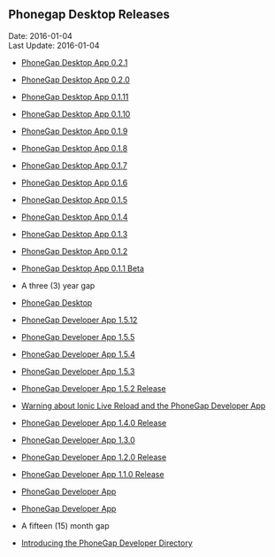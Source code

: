 ## Phonegap Desktop Releases ##
Date: 2016-01-04<br>
Last Update: 2016-01-04


- [PhoneGap Desktop App 0.2.1](http://phonegap.com/blog/2015/12/22/phonegap-app-desktop-0-2-1)
- [PhoneGap Desktop App 0.2.0](http://phonegap.com/blog/2015/11/23/phonegap-app-desktop-0-2-0)
- [PhoneGap Desktop App 0.1.11](http://phonegap.com/blog/2015/09/29/phonegap-app-desktop-0-1-11)
- [PhoneGap Desktop App 0.1.10](http://phonegap.com/blog/2015/09/16/phonegap-app-desktop-0-1-10)
- [PhoneGap Desktop App 0.1.9](http://phonegap.com/blog/2015/08/11/phonegap-app-desktop-0-1-9)
- [PhoneGap Desktop App 0.1.8](http://phonegap.com/blog/2015/07/07/phonegap-app-desktop-0-1-8)
- [PhoneGap Desktop App 0.1.7](http://phonegap.com/blog/2015/05/19/phonegap-app-desktop-0-1-7)
- [PhoneGap Desktop App 0.1.6](http://phonegap.com/blog/2015/05/19/phonegap-app-desktop-0-1-6)
- [PhoneGap Desktop App 0.1.5](http://phonegap.com/blog/2015/04/28/phonegap-app-desktop-0-1-5)
- [PhoneGap Desktop App 0.1.4](http://phonegap.com/blog/2015/04/06/phonegap-app-desktop-0-1-4)
- [PhoneGap Desktop App 0.1.3](http://phonegap.com/blog/2015/03/16/phonegap-app-desktop-0-1-3)
- [PhoneGap Desktop App 0.1.2](http://phonegap.com/blog/2015/03/02/phonegap-app-desktop-0-1-2)
- [PhoneGap Desktop App 0.1.1 Beta](http://phonegap.com/blog/2014/12/11/phonegap-desktop-app-beta)
- A three (3) year gap
- [PhoneGap Desktop](http://web.archive.org/web/20110806015108/http://nullisnotanobject.com/53780973)


- [PhoneGap Developer App 1.5.12](http://phonegap.com/blog/2015/12/16/1.5.12-Release)
- [PhoneGap Developer App 1.5.5](http://phonegap.com/blog/2015/09/02/pg_dev_app_1.5.5_release)
- [PhoneGap Developer App 1.5.4](http://phonegap.com/blog/2015/06/23/pg-developer-app-1-5-4)
- [PhoneGap Developer App 1.5.3](http://phonegap.com/blog/2015/06/17/phonegap-developer-app-1-5-3)
- [PhoneGap Developer App 1.5.2 Release](http://phonegap.com/blog/2015/05/20/pg_dev_app_1_5_2_release)
- [Warning about Ionic Live Reload and the PhoneGap Developer App](http://www.raymondcamden.com/2015/03/08/warning-about-ionic-live-reload-and-the-phonegap-developer-app)
- [PhoneGap Developer App 1.4.0 Release](http://phonegap.com/blog/2014/11/26/phonegap-developer-app-1-4-0)
- [PhoneGap Developer App 1.3.0](http://phonegap.com/blog/2014/09/02/phonegap-developer-app-1-3-0)
- [PhoneGap Developer App 1.2.0 Release](http://phonegap.com/blog/2014/08/08/pg-dev-app-1-2-0-release)
- [PhoneGap Developer App 1.1.0 Release](http://phonegap.com/blog/2014/07/21/pg-dev-app-1-1-0-release)
- [PhoneGap Developer App](http://phonegap.com/blog/2014/04/23/phonegap-developer-app)
- [PhoneGap Developer App](http://www.raymondcamden.com/index.cfm/2014/4/21/PhoneGap-Developer-App)
- A fifteen (15) month gap
- [Introducing the PhoneGap Developer Directory](http://phonegap.com/blog/2013/01/03/introducing-the-phonegap-developer-directory)
